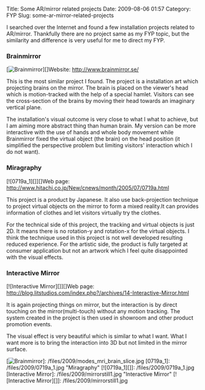 Title: Some AR/mirror related projects
Date: 2009-08-06 01:57
Category: FYP
Slug: some-ar-mirror-related-projects

I searched over the Internet and found a few installation projects
related to AR/mirror. Thankfully there are no project same as my FYP
topic, but the similarity and difference is very useful for me to direct
my FYP.

### Brainmirror

[![Brainmirror][]][]Website: <http://www.brainmirror.se/>

This is the most similar project I found. The project is a installation
art which projecting brains on the mirror. The brain is placed on the
viewer's head which is motion-tracked with the help of a special hamlet.
Visitors can see the cross-section of the brains by moving their head
towards an imaginary vertical plane.

The installation's visual outcome is very close to what I what to
achieve, but I am aiming more abstract thing than human brain. My
version can be more interactive with the use of hands and whole body
movement while Brainmirror fixed the virtual object (the brain) on the
head position (it simplified the perspective problem but limiting
visitors' interaction which I do not want).

### Miragraphy

[![0719a\_1][]][]Web page:
<http://www.hitachi.co.jp/New/cnews/month/2005/07/0719a.html>

This project is a product by Japanese. It also use back-projection
technique to project virtual objects on the mirror to form a mixed
reality.It can provides information of clothes and let visitors
virtually try the clothes.

For the technical side of this project, the tracking and virtual objects
is just 2D. It means there is no rotation-y and rotation-x for the
virtual objects. I think the technique used in this project is not well
developed resulting reduced experience. For the artistic side, the
product is fully targeted at consumer application but not an artwork
which I feel quite disappointed with the visual effects.

### Interactive Mirror

[![Interactive Mirror][]][]Web page:
<http://blog.litstudios.com/index.php?/archives/14-Interactive-Mirror.html>

It is again projecting things on mirror, but the interaction is by
direct touching on the mirror(multi-touch) without any motion tracking.
The system created in the project is then used in showroom and other
product promotion events.

The visual effect is very beautiful which is similar to what I want.
What I want more is to bring the interaction into 3D but not limited in
the mirror surface.

  [Brainmirror]: /files/2009/modes_mri_brain_slice.jpg
    "Brainmirror"
  [![Brainmirror][]]: /files/2009/modes_mri_brain_slice.jpg
  [0719a\_1]: /files/2009/0719a_1.jpg
    "Miragraphy"
  [![0719a\_1][]]: /files/2009/0719a_1.jpg
  [Interactive Mirror]: /files/2009/mirrorstill1.jpg
    "Interactive Mirror"
  [![Interactive Mirror][]]: /files/2009/mirrorstill1.jpg
